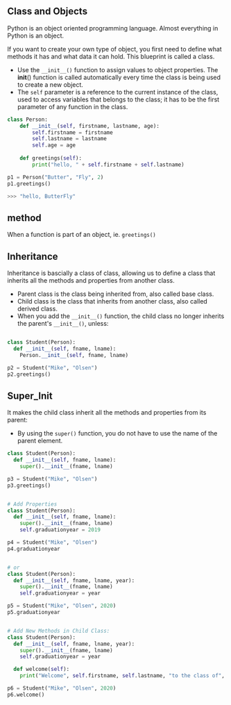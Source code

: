 ## Class and Objects
Python is an object oriented programming language. Almost everything in Python is an object. 

If you want to create your own type of object, you first need to define what methods it has and what data it can hold. This blueprint is called a class.
- Use the `__init__()` function to assign values to object properties. The __init__() function is called automatically every time the class is being used to create a new object.
- The `self` parameter is a reference to the current instance of the class, used to access variables that belongs to the class; it has to be the first parameter of any function in the class.

```python
class Person:
    def __init__(self, firstname, lastname, age):
        self.firstname = firstname
        self.lastname = lastname
        self.age = age
   
    def greetings(self):
        print("hello, " + self.firstname + self.lastname)

p1 = Person("Butter", "Fly", 2)
p1.greetings()

>>> "hello, ButterFly"
```

## method
When a function is part of an object, ie. `greetings()`

## Inheritance
Inheritance is bascially a class of class, allowing us to define a class that inherits all the methods and properties from another class.
- Parent class is the class being inherited from, also called base class.
- Child class is the class that inherits from another class, also called derived class.
- When you add the `__init__()` function, the child class no longer inherits the parent's `__init__()`, unless:

```python

class Student(Person):
  def __init__(self, fname, lname):
    Person.__init__(self, fname, lname)

p2 = Student("Mike", "Olsen")
p2.greetings()
```

## Super_Init
It makes the child class inherit all the methods and properties from its parent:
- By using the `super()` function, you do not have to use the name of the parent element.

```python
class Student(Person):
  def __init__(self, fname, lname):
    super().__init__(fname, lname)

p3 = Student("Mike", "Olsen")
p3.greetings()


# Add Properties
class Student(Person):
  def __init__(self, fname, lname):
    super().__init__(fname, lname)
    self.graduationyear = 2019

p4 = Student("Mike", "Olsen")
p4.graduationyear


# or
class Student(Person):
  def __init__(self, fname, lname, year):
    super().__init__(fname, lname)
    self.graduationyear = year

p5 = Student("Mike", "Olsen", 2020)
p5.graduationyear


# Add New Methods in Child Class:
class Student(Person):
  def __init__(self, fname, lname, year):
    super().__init__(fname, lname)
    self.graduationyear = year

  def welcome(self):
    print("Welcome", self.firstname, self.lastname, "to the class of", self.graduationyear)

p6 = Student("Mike", "Olsen", 2020)
p6.welcome()
```
